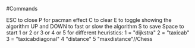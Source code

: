 #Commands

ESC to close
P for pacman effect
C to clear
E to toggle showing the algorithm
UP and DOWN to fast or slow the algorithm
S to save
Space to start
1 or 2 or 3 or 4 or 5 for different heuristics:
1 = "dijkstra"
2 = "taxicab"
3 = "taxicabdiagonal"
4 "distance"
5 "maxdistance"//Chess
